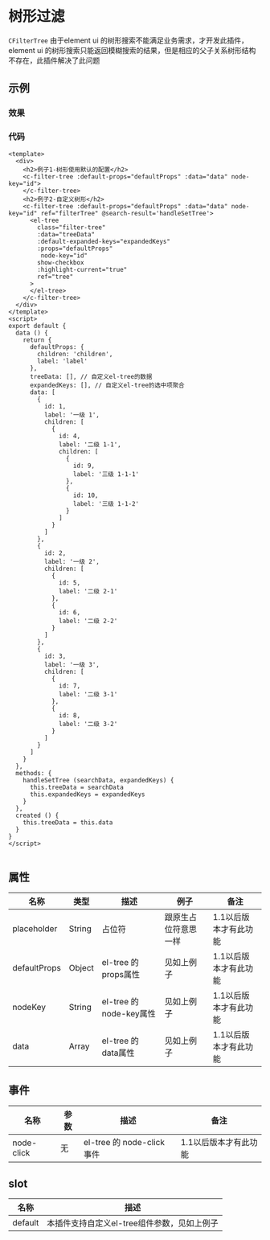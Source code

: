 # 树形过滤
`CFilterTree`
由于element ui 的树形搜索不能满足业务需求，才开发此插件，element ui 的树形搜索只能返回模糊搜索的结果，但是相应的父子关系树形结构不存在，此插件解决了此问题

## 示例
### 效果

<Demo>
  <FilterTreeDemo/>
</Demo>

### 代码
```vue
<template>
  <div>
    <h2>例子1-树形使用默认的配置</h2>
    <c-filter-tree :default-props="defaultProps" :data="data" node-key="id">
    </c-filter-tree>
    <h2>例子2-自定义树形</h2>
    <c-filter-tree :default-props="defaultProps" :data="data" node-key="id" ref="filterTree" @search-result='handleSetTree'>
      <el-tree
        class="filter-tree"
        :data="treeData"
        :default-expanded-keys="expandedKeys"
        :props="defaultProps"
         node-key="id"
        show-checkbox
        :highlight-current="true"
        ref="tree"
      >
      </el-tree>
    </c-filter-tree>
  </div>
</template>
<script>
export default {
  data () {
    return {
      defaultProps: {
        children: 'children',
        label: 'label'
      },
      treeData: [], // 自定义el-tree的数据
      expandedKeys: [], // 自定义el-tree的选中项聚合
      data: [
        {
          id: 1,
          label: '一级 1',
          children: [
            {
              id: 4,
              label: '二级 1-1',
              children: [
                {
                  id: 9,
                  label: '三级 1-1-1'
                },
                {
                  id: 10,
                  label: '三级 1-1-2'
                }
              ]
            }
          ]
        },
        {
          id: 2,
          label: '一级 2',
          children: [
            {
              id: 5,
              label: '二级 2-1'
            },
            {
              id: 6,
              label: '二级 2-2'
            }
          ]
        },
        {
          id: 3,
          label: '一级 3',
          children: [
            {
              id: 7,
              label: '二级 3-1'
            },
            {
              id: 8,
              label: '二级 3-2'
            }
          ]
        }
      ]
    }
  },
  methods: {
    handleSetTree (searchData, expandedKeys) {
      this.treeData = searchData
      this.expandedKeys = expandedKeys
    }
  },
  created () {
    this.treeData = this.data
  }
}
</script>


```

## 属性
| 名称 | 类型 | 描述 | 例子 |备注|
| ---- | ---- | ---- | ---- |  ---- |
| placeholder | String | 占位符 | 跟原生占位符意思一样 |1.1以后版本才有此功能|
| defaultProps | Object | el-tree 的 props属性| 见如上例子 |1.1以后版本才有此功能|
| nodeKey | String | el-tree 的 node-key属性| 见如上例子 |1.1以后版本才有此功能|
| data | Array | el-tree 的 data属性| 见如上例子 |1.1以后版本才有此功能|
## 事件
| 名称 | 参数 | 描述 |备注|
| ---- | ---- | ---- | ---- |
| node-click | 无 |el-tree 的 node-click事件 |1.1以后版本才有此功能|
## slot
| 名称 | 描述 |
| ---- | ---- |
| default | 本插件支持自定义el-tree组件参数，见如上例子 |
<Comment />

